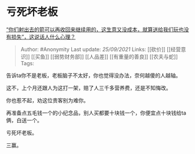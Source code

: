 # 亏死坏老板
[“你们射出去的箭可以再收回来继续用的，这生意又没成本，就算送给我们玩也没有损失”，这说话人什么心理？](https://www.zhihu.com/question/487516826/answer/2129893020)

> Author: #Anonymity 
Last update: *25/09/2021* 
Links: [[砍价]] [[经营意识]] [[买鱼]] [[弱势财务部]] [[人品差]] [[有重量的善良]] [[农夫与蛇]] 
Tags:   


告诉ta你不是老板，老板脑子不太好，你也觉得没办法，奈何越傻的人越轴。

这不，上个月还跟人为这打一架，赔了人三千多营养费，还是不知悔改。

你也惹不起，劝这位贵客别为难你。

再准备点五毛钱一个的小纪念品，别人买都要十块钱一个，你便宜点十块钱给ta俩，白送一个。

亏死坏老板。

三赢。

 
